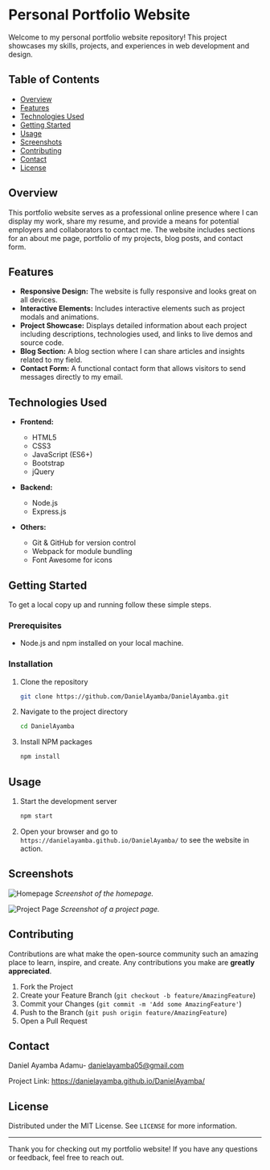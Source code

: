  # Personal Portfolio Website

Welcome to my personal portfolio website repository! This project showcases my skills, projects, and experiences in web development and design.

## Table of Contents

- [Overview](#overview)
- [Features](#features)
- [Technologies Used](#technologies-used)
- [Getting Started](#getting-started)
- [Usage](#usage)
- [Screenshots](#screenshots)
- [Contributing](#contributing)
- [Contact](#contact)
- [License](#license)

## Overview

This portfolio website serves as a professional online presence where I can display my work, share my resume, and provide a means for potential employers and collaborators to contact me. The website includes sections for an about me page, portfolio of my projects, blog posts, and contact form.

## Features

- **Responsive Design:** The website is fully responsive and looks great on all devices.
- **Interactive Elements:** Includes interactive elements such as project modals and animations.
- **Project Showcase:** Displays detailed information about each project including descriptions, technologies used, and links to live demos and source code.
- **Blog Section:** A blog section where I can share articles and insights related to my field.
- **Contact Form:** A functional contact form that allows visitors to send messages directly to my email.

## Technologies Used

- **Frontend:**
  - HTML5
  - CSS3
  - JavaScript (ES6+)
  - Bootstrap
  - jQuery

- **Backend:**
  - Node.js
  - Express.js

- **Others:**
  - Git & GitHub for version control
  - Webpack for module bundling
  - Font Awesome for icons

## Getting Started

To get a local copy up and running follow these simple steps.

### Prerequisites

- Node.js and npm installed on your local machine.

### Installation

1. Clone the repository
   ```sh
   git clone https://github.com/DanielAyamba/DanielAyamba.git
   ```
2. Navigate to the project directory
   ```sh
   cd DanielAyamba
   ```
3. Install NPM packages
   ```sh
   npm install
   ```

## Usage

1. Start the development server
   ```sh
   npm start
   ```
2. Open your browser and go to `https://danielayamba.github.io/DanielAyamba/` to see the website in action.

## Screenshots

![Homepage](path/to/homepage-screenshot.png)
*Screenshot of the homepage.*

![Project Page](path/to/project-page-screenshot.png)
*Screenshot of a project page.*

## Contributing

Contributions are what make the open-source community such an amazing place to learn, inspire, and create. Any contributions you make are **greatly appreciated**.

1. Fork the Project
2. Create your Feature Branch (`git checkout -b feature/AmazingFeature`)
3. Commit your Changes (`git commit -m 'Add some AmazingFeature'`)
4. Push to the Branch (`git push origin feature/AmazingFeature`)
5. Open a Pull Request

## Contact

Daniel Ayamba Adamu- danielayamba05@gmail.com

Project Link: https://danielayamba.github.io/DanielAyamba/
## License

Distributed under the MIT License. See `LICENSE` for more information.

---

Thank you for checking out my portfolio website! If you have any questions or feedback, feel free to reach out.
